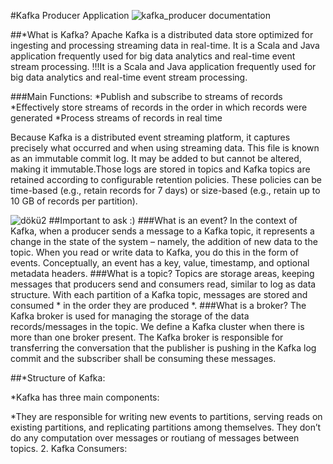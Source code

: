 #Kafka Producer Application
![kafka_producer documentation](https://github.com/AysCeren/kafka_producer/assets/154695340/ef48429c-6af2-4447-ae41-4a38de884034)

##*What is Kafka?
Apache Kafka is a distributed data store optimized for ingesting and processing streaming data in real-time. It is a Scala and Java application frequently used for big data analytics and real-time event stream processing.
!!!It is a Scala and Java application frequently used for big data analytics and real-time event stream processing.

###Main Functions:
    *Publish and subscribe to streams of records
    *Effectively store streams of records in the order in which records were generated
    *Process streams of records in real time

Because Kafka is a distributed event streaming platform, it captures precisely what occurred and when using streaming data. This file is known as an immutable commit log. It may be added to but cannot be altered, making it immutable.Those logs are stored in topics and Kafka topics are retained according to configurable retention policies. These policies can be time-based (e.g., retain records for 7 days) or size-based (e.g., retain up to 10 GB of records per partition).

![dökü2](https://github.com/AysCeren/kafka_producer/assets/154695340/e1f76697-06de-439a-8153-a1beb832bf14)
##Important to ask :)
###What is an event?
In the context of Kafka, when a producer sends a message to a Kafka topic, it represents a change in the state of the system – namely, the addition of new data to the topic. When you read or write data to Kafka, you do this in the form of events. Conceptually, an event has a key, value, timestamp, and optional metadata headers.
###What is a topic?
Topics are storage areas, keeping messages that producers send and consumers read, similar to log as data structure. With each partition of a Kafka topic, messages are stored and consumed * in the order they are produced *.
###What is a broker?
The Kafka broker is used for managing the storage of the data records/messages in the topic. We define a Kafka cluster when there is more than one broker present. The Kafka broker is responsible for transferring the conversation that the publisher is pushing in the Kafka log commit and the subscriber shall be consuming these messages. 


##*Structure of Kafka:

*Kafka has three main components:
  
 *They are responsible for writing new events to partitions, serving reads on existing partitions, and replicating partitions among themselves. They don’t do any computation over messages or routiang of messages between topics.
      2. Kafka Consumers: 
      

      
